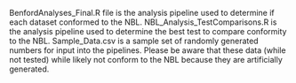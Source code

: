 BenfordAnalyses_Final.R file is the analysis pipeline used to determine if each dataset conformed to the NBL.
NBL_Analysis_TestComparisons.R is the analysis pipeline used to determine the best test to compare conformity to the NBL.
Sample_Data.csv is a sample set of randomly generated numbers for input into the pipelines. Please be aware that these data (while not tested) while likely not conform to the NBL because they are artificially generated. 

